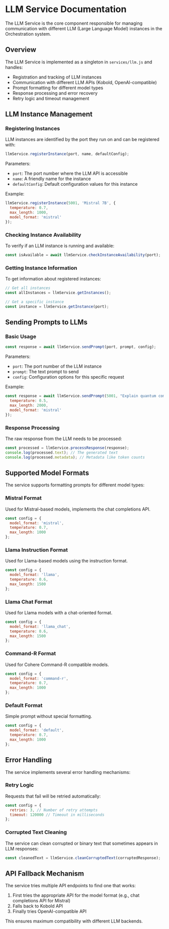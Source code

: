 # LLM Service Documentation

The LLM Service is the core component responsible for managing communication with different LLM (Large Language Model) instances in the Orchestration system.

## Overview

The LLM Service is implemented as a singleton in `services/llm.js` and handles:

- Registration and tracking of LLM instances
- Communication with different LLM APIs (Kobold, OpenAI-compatible)
- Prompt formatting for different model types
- Response processing and error recovery
- Retry logic and timeout management

## LLM Instance Management

### Registering Instances

LLM instances are identified by the port they run on and can be registered with:

```javascript
llmService.registerInstance(port, name, defaultConfig);
```

Parameters:
- `port`: The port number where the LLM API is accessible
- `name`: A friendly name for the instance
- `defaultConfig`: Default configuration values for this instance

Example:
```javascript
llmService.registerInstance(5001, 'Mistral 7B', {
  temperature: 0.7,
  max_length: 1000,
  model_format: 'mistral'
});
```

### Checking Instance Availability

To verify if an LLM instance is running and available:

```javascript
const isAvailable = await llmService.checkInstanceAvailability(port);
```

### Getting Instance Information

To get information about registered instances:

```javascript
// Get all instances
const allInstances = llmService.getInstances();

// Get a specific instance
const instance = llmService.getInstance(port);
```

## Sending Prompts to LLMs

### Basic Usage

```javascript
const response = await llmService.sendPrompt(port, prompt, config);
```

Parameters:
- `port`: The port number of the LLM instance
- `prompt`: The text prompt to send
- `config`: Configuration options for this specific request

Example:
```javascript
const response = await llmService.sendPrompt(5001, "Explain quantum computing", {
  temperature: 0.5,
  max_length: 2000,
  model_format: 'mistral'
});
```

### Response Processing

The raw response from the LLM needs to be processed:

```javascript
const processed = llmService.processResponse(response);
console.log(processed.text); // The generated text
console.log(processed.metadata); // Metadata like token counts
```

## Supported Model Formats

The service supports formatting prompts for different model types:

### Mistral Format

Used for Mistral-based models, implements the chat completions API.

```javascript
const config = {
  model_format: 'mistral',
  temperature: 0.7,
  max_length: 1000
};
```

### Llama Instruction Format

Used for Llama-based models using the instruction format.

```javascript
const config = {
  model_format: 'llama',
  temperature: 0.6,
  max_length: 1500
};
```

### Llama Chat Format

Used for Llama models with a chat-oriented format.

```javascript
const config = {
  model_format: 'llama_chat',
  temperature: 0.6,
  max_length: 1500
};
```

### Command-R Format

Used for Cohere Command-R compatible models.

```javascript
const config = {
  model_format: 'command-r',
  temperature: 0.7,
  max_length: 1000
};
```

### Default Format

Simple prompt without special formatting.

```javascript
const config = {
  model_format: 'default',
  temperature: 0.7,
  max_length: 1000
};
```

## Error Handling

The service implements several error handling mechanisms:

### Retry Logic

Requests that fail will be retried automatically:

```javascript
const config = {
  retries: 3, // Number of retry attempts
  timeout: 120000 // Timeout in milliseconds
};
```

### Corrupted Text Cleaning

The service can clean corrupted or binary text that sometimes appears in LLM responses:

```javascript
const cleanedText = llmService.cleanCorruptedText(corruptedResponse);
```

## API Fallback Mechanism

The service tries multiple API endpoints to find one that works:

1. First tries the appropriate API for the model format (e.g., chat completions API for Mistral)
2. Falls back to Kobold API 
3. Finally tries OpenAI-compatible API

This ensures maximum compatibility with different LLM backends.
